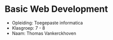 # Basic Web Development


- Opleiding: Toegepaste informatica 
- Klasgroep: 7 - 8
- Naam: Thomas Vankerckhoven


